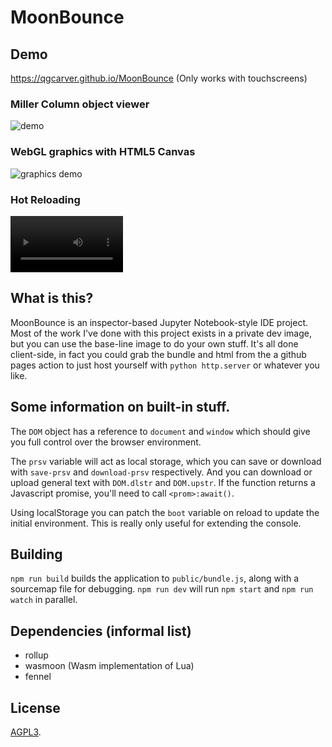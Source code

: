 # MoonBounce
## Demo
https://qgcarver.github.io/MoonBounce (Only works with touchscreens)
### Miller Column object viewer
![demo](https://github.com/qgcarver/MoonBounce-web/blob/master/Screenshot_20240915_050341_Chrome.jpg)
### WebGL graphics with HTML5 Canvas
![graphics demo](https://github.com/user-attachments/assets/0c7f1458-cec1-4ef2-b033-dc5bb1dc4cfa)
### Hot Reloading
<video src='https://github.com/user-attachments/assets/b0516355-a415-43b8-8169-9899cb9184d5' width=180></video>

## What is this?
MoonBounce is an inspector-based Jupyter Notebook-style IDE project.
Most of the work I've done with this project exists in a private dev image, but
you can use the base-line image to do your own stuff. It's all done client-side,
in fact you could grab the bundle and html from the a github pages action to 
just host yourself with `python http.server` or whatever you like.

## Some information on built-in stuff.
The `DOM` object has a reference to `document` and `window` which should give
you full control over the browser environment.

The `prsv` variable will act as local storage, which you can save or download
with `save-prsv` and `download-prsv` respectively. And you can download or
upload general text with `DOM.dlstr` and `DOM.upstr`. If the function returns
a Javascript promise, you'll need to call `<prom>:await()`.

Using localStorage you can patch the `boot` variable on reload to update the
initial environment. This is really only useful for extending the console.

## Building
`npm run build` builds the application to `public/bundle.js`, along with a sourcemap file for debugging.
`npm run dev` will run `npm start` and `npm run watch` in parallel.

## Dependencies (informal list)
- rollup
- wasmoon (Wasm implementation of Lua)
- fennel

## License
[AGPL3](LICENSE).
